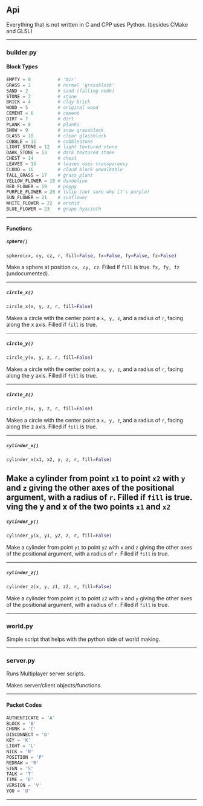 ## Api

Everything that is not written in C and CPP uses Python. (besides CMake and GLSL)

---

### builder.py

#### Block Types

```py
EMPTY = 0          # 'Air'
GRASS = 1          # normal 'grassblock'
SAND = 2           # sand (falling node)
STONE = 3          # stone
BRICK = 4          # clay brick
WOOD = 5           # original wood
CEMENT = 6         # cement
DIRT = 7           # dirt 
PLANK = 8          # planks
SNOW = 9           # snow grassblock
GLASS = 10         # clear glassblock
COBBLE = 11        # cobblestone
LIGHT_STONE = 12   # light textured stone
DARK_STONE = 13    # dark textured stone
CHEST = 14         # chest
LEAVES = 15        # leaves uses transparency
CLOUD = 16         # cloud block unwalkable
TALL_GRASS = 17    # grass plant
YELLOW_FLOWER = 18 # dandelion
RED_FLOWER = 19    # poppy
PURPLE_FLOWER = 20 # tulip (not sure why it's purple)
SUN_FLOWER = 21    # sunflower
WHITE_FLOWER = 22  # orchid
BLUE_FLOWER = 23   # grape hyacinth
```

---

#### Functions

##### `sphere()`

```py
sphere(cx, cy, cz, r, fill=False, fx=False, fy=False, fz=False)
```

Make a sphere at position `cx, cy, cz`. Filled if `fill` is true. `fx, fy, fz` (undocumented).

---

##### `circle_x()`

```py
circle_x(x, y, z, r, fill=False)
```

Makes a circle with the center point a `x, y, z`, and a radius of `r`, facing along the x axis. Filled if `fill` is true.

---

##### `circle_y()`

```py
circle_y(x, y, z, r, fill=False)
```

Makes a circle with the center point a `x, y, z`, and a radius of `r`, facing along the y axis. Filled if `fill` is true.

---

##### `circle_z()`

```py
circle_z(x, y, z, r, fill=False)
```

Makes a circle with the center point a `x, y, z`, and a radius of `r`, facing along the z axis. Filled if `fill` is true.

---

##### `cylinder_x()`

```py
cylinder_x(x1, x2, y, z, r, fill=False)
```

Make a cylinder from point `x1` to point `x2` with `y` and `z` giving the other axes of the positional argument, with a radius of `r`.
Filled if `fill` is true.
ving the y and x of the two points `x1` and `x2`
---

##### `cylinder_y()`

```py
cylinder_y(x, y1, y2, z, r, fill=False)
```

Make a cylinder from point `y1` to point `y2` with `x` and `z` giving the other axes of the positional argument, with a radius of `r`.
Filled if `fill` is true.

---

##### `cylinder_z()`

```py
cylinder_z(x, y, z1, z2, r, fill=False)
```

Make a cylinder from point `z1` to point `z2` with `x` and `y` giving the other axes of the positional argument, with a radius of `r`.
Filled if `fill` is true.

---

### world.py

Simple script that helps with the python side of world making.

---

### server.py

Runs Multiplayer server scripts.

Makes server/client objects/functions.

---

#### Packet Codes

```py
AUTHENTICATE = 'A'
BLOCK = 'B'
CHUNK = 'C'
DISCONNECT = 'D'
KEY = 'K'
LIGHT = 'L'
NICK = 'N'
POSITION = 'P'
REDRAW = 'R'
SIGN = 'S'
TALK = 'T'
TIME = 'E'
VERSION = 'V'
YOU = 'U'
```

---
